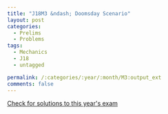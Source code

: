 ```yaml
---
title: "J18M3 &ndash; Doomsday Scenario"
layout: post
categories:
  - Prelims
  - Problems
tags:
  - Mechanics
  - J18
  - untagged

permalink: /:categories/:year/:month/M3:output_ext
comments: false
---
```

<object data="2018J3M.pdf" type="application/pdf" width="100%" height="500"></object>
<div class="message"><a href='https://princetonprelim.com/prelim/37/'>Check for solutions to this year's exam</a></div>